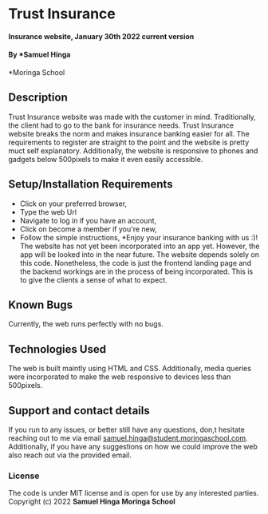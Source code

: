 # Trust Insurance
#### Insurance website, January 30th 2022 current version
#### By *Samuel Hinga
*Moringa School
## Description
Trust Insurance website was made with the customer in mind. Traditionally, the client had to go to the bank for insurance needs. Trust Insurance website breaks the norm and makes insurance banking easier for all. The requirements to register are straight to the point and the website is pretty muct self explanatory. Additionally, the website is responsive to phones and gadgets below 500pixels to make it even easily accessible.
## Setup/Installation Requirements
* Click on your preferred browser,
* Type the web Url
* Navigate to log in if you have an account,
* Click on become a member if you're new,
* Follow the simple instructions,
*Enjoy your insurance banking with us :)!
The website has not yet been incorporated into an app yet. However, the app will be looked into in the near future. The website depends solely on this code. Nonetheless, the code is just the frontend landing page and the backend workings are in the process of being incorporated. This is to give the clients a sense of what to expect.
## Known Bugs
Currently, the web runs perfectly with no bugs.
## Technologies Used
The web is built maintly using HTML and CSS. Additionally, media queries were incorporated to make the web responsive to devices less than 500pixels.
## Support and contact details
If you run to any issues, or better still have any questions, don,t hesitate reaching out to me via email samuel.hinga@student.moringaschool.com. Additionally, if you have any suggestions on how we could improve the web also reach out via the provided email.
### License
The code is under MIT license and is open for use by any interested parties.
Copyright (c) 2022 **Samuel Hinga** **Moringa School**